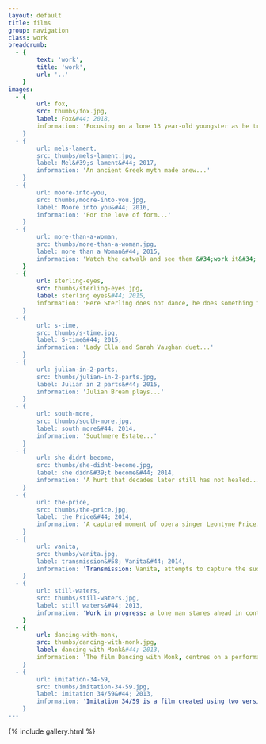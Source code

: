 ```yaml
---
layout: default
title: films
group: navigation
class: work
breadcrumb:
  - {
  		text: 'work',
  		title: 'work',
  		url: '..'
	}
images:
  - {
		url: fox, 
		src: thumbs/fox.jpg,
		label: Fox&#44; 2018,
		information: 'Focusing on a lone 13 year-old youngster as he travels through the night. The film FOX, aims to pose questions...'
	}
  - {
		url: mels-lament, 
		src: thumbs/mels-lament.jpg,
		label: Mel&#39;s lament&#44; 2017,
		information: 'An ancient Greek myth made anew...'
	}
  - {
		url: moore-into-you, 
		src: thumbs/moore-into-you.jpg,
		label: Moore into you&#44; 2016,
		information: 'For the love of form...'
	}
  - {
		url: more-than-a-woman, 
		src: thumbs/more-than-a-woman.jpg,
		label: more than a Woman&#44; 2015,
		information: 'Watch the catwalk and see them &#34;work it&#34;...'
	}
  - {
		url: sterling-eyes, 
		src: thumbs/sterling-eyes.jpg,
		label: sterling eyes&#44; 2015,
		information: 'Here Sterling does not dance, he does something instead...'
	}
  - {
		url: s-time, 
		src: thumbs/s-time.jpg,
		label: S-time&#44; 2015,
		information: 'Lady Ella and Sarah Vaughan duet...'
	}
  - {
		url: julian-in-2-parts, 
		src: thumbs/julian-in-2-parts.jpg,
		label: Julian in 2 parts&#44; 2015,
		information: 'Julian Bream plays...'
	}
  - {
		url: south-more, 
		src: thumbs/south-more.jpg,
		label: south more&#44; 2014,
		information: 'Southmere Estate...'
	}
  - {
		url: she-didnt-become, 
		src: thumbs/she-didnt-become.jpg,
		label: she didn&#39;t become&#44; 2014,
		information: 'A hurt that decades later still has not healed...'
	}
  - {
		url: the-price, 
		src: thumbs/the-price.jpg,
		label: the Price&#44; 2014,
		information: 'A captured moment of opera singer Leontyne Price...'
	}
  - {
		url: vanita, 
		src: thumbs/vanita.jpg,
		label: transmission&#58; Vanita&#44; 2014,
		information: 'Transmission: Vanita, attempts to capture the suddenness of both her appearance and disappearance using one of her few known musical films...'
	}
  - {
		url: still-waters, 
		src: thumbs/still-waters.jpg,
		label: still waters&#44; 2013,
		information: 'Work in progress: a lone man stares ahead in contemplation...'
	}
  - {
		url: dancing-with-monk, 
		src: thumbs/dancing-with-monk.jpg,
		label: dancing with Monk&#44; 2013,
		information: 'The film Dancing with Monk, centres on a performance by the pioneering Jazz musician Thelonius Monk...'
	}
  - {
		url: imitation-34-59, 
		src: thumbs/imitation-34-59.jpg,
		label: imitation 34/59&#44; 2013,
		information: 'Imitation 34/59 is a film created using two versions of the film Imitation of life: the visuals of the black and white 1934 film, and the audio of the 1959 Douglas Sirk colour version...'
	}		
---
```


{% include gallery.html %}